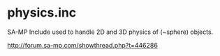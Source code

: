 # physics.inc
SA-MP Include used to handle 2D and 3D physics of (~sphere) objects.

http://forum.sa-mp.com/showthread.php?t=446286
